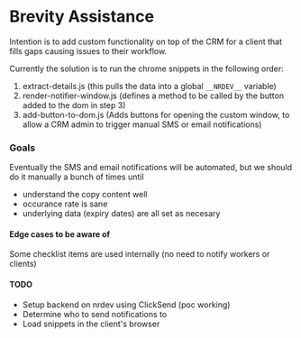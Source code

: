 # Brevity Assistance

Intention is to add custom functionality on top of the CRM for a client that fills gaps causing issues to their workflow.

Currently the solution is to run the chrome snippets in the following order:
1. extract-details.js (this pulls the data into a global `__NRDEV__` variable)
1. render-notifier-window.js (defines a method to be called by the button added to the dom in step 3)
1. add-button-to-dom.js (Adds buttons for opening the custom window, to allow a CRM admin to trigger manual SMS or email notifications)

### Goals
Eventually the SMS and email notifications will be automated, but we should do it manually a bunch of times until
- understand the copy content well
- occurance rate is sane
- underlying data (expiry dates) are all set as necesary


#### Edge cases to be aware of
Some checklist items are used internally (no need to notify workers or clients)

#### TODO
- Setup backend on nrdev using ClickSend (poc working)
- Determine who to send notifications to
- Load snippets in the client's browser
